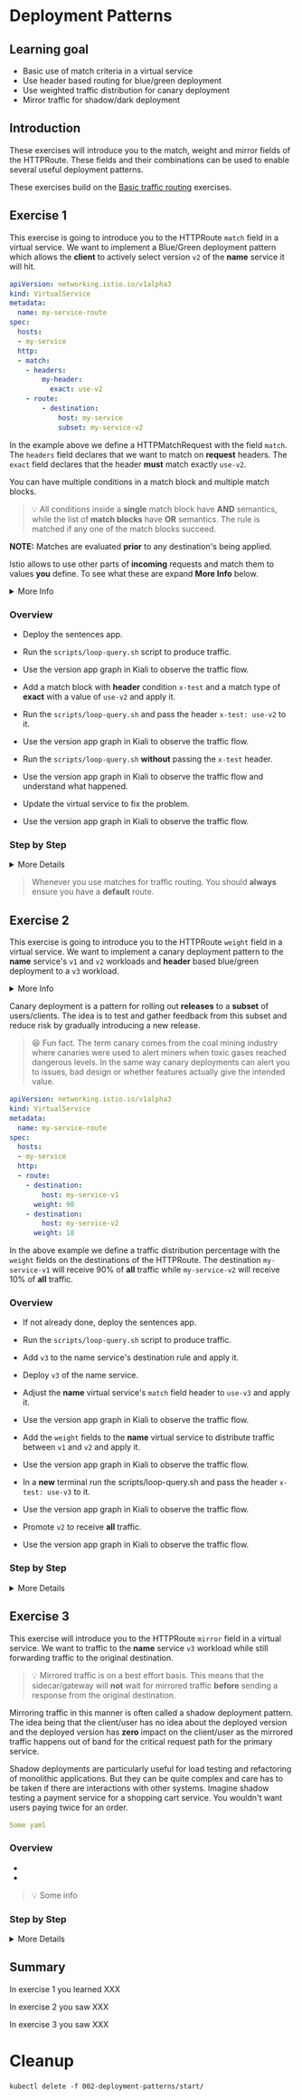 [//]: # (Copyright, Eficode )
[//]: # (Origin: https://github.com/eficode-academy/istio-katas)
[//]: # (Tags: #sentences #kiali)

# Deployment Patterns

## Learning goal

- Basic use of match criteria in a virtual service
- Use header based routing for blue/green deployment
- Use weighted traffic distribution for canary deployment
- Mirror traffic for shadow/dark deployment

## Introduction
These exercises will introduce you to the match, weight and mirror fields of the 
HTTPRoute. These fields and their combinations can be used to enable several 
useful deployment patterns.

These exercises build on the [Basic traffic routing](basic-traffic-routing.md) exercises.

## Exercise 1

This exercise is going to introduce you to the HTTPRoute `match` field in a 
virtual service. We want to implement a Blue/Green deployment pattern which 
allows the **client** to actively select version `v2` of the **name** service 
it will hit.

```yaml
apiVersion: networking.istio.io/v1alpha3
kind: VirtualService
metadata:
  name: my-service-route
spec:
  hosts:
  - my-service
  http:
  - match:
    - headers:
        my-header:
          exact: use-v2
    - route:
        - destination:
            host: my-service
            subset: my-service-v2
```

In the example above we define a HTTPMatchRequest with the field `match`. The 
`headers` field declares that we want to match on **request** headers. The 
`exact` field declares that the header **must** match exactly `use-v2`.

You can have multiple conditions in a match block and multiple match blocks. 

> :bulb: All conditions inside a **single** match block have **AND** semantics, while the 
> list of **match blocks** have **OR** semantics. The rule is matched if any one of the 
> match blocks succeed.

**NOTE:** Matches are evaluated **prior** to any destination's being applied.

Istio allows to use other parts of **incoming** requests and match them to values 
**you** define. To see what these are expand **More Info** below.

<details>
    <summary> More Info </summary>

**Match Fields**

- **uri:** Matches the request URI to the specified value.

- **schema:** Matches the request schema. (HTTP, HTTPS, ...)

- **method:** Matches the request method. (GET, POST, ...)

- **authority:** Matches the request authority header.

- **header:** Matches the request headers.

**NOTE:** Headers need to be **lower** cased and separated by hyphens. If 
headers is used uri, schema, method and authority are ignored.

**Match Types**

- **exact:** Exactly matches the **provided** value.

- **prefix:** Only the prefix part of the **provided** value will get matched.

- **regex:** The **provided** value will be matched based on the regex.

**NOTE:** Istio regex's use the [re2](https://github.com/google/re2/wiki/Syntax) 
regular expression syntax.

</details>

### Overview

- Deploy the sentences app.

- Run the `scripts/loop-query.sh` script to produce traffic.

- Use the version app graph in Kiali to observe the traffic flow.

- Add a match block with **header** condition `x-test` and a match type of **exact** with a value of `use-v2` and apply it.

- Run the `scripts/loop-query.sh` and pass the header `x-test: use-v2` to it.

- Use the version app graph in Kiali to observe the traffic flow.

- Run the `scripts/loop-query.sh` **without** passing the `x-test` header.

- Use the version app graph in Kiali to observe the traffic flow and understand what happened. 

- Update the virtual service to fix the problem.

- Use the version app graph in Kiali to observe the traffic flow.

### Step by Step

<details>
    <summary> More Details </summary>

- **Deploy the sentences app**

```console
kubectl apply -f 002-deployment-patterns/start/
```

This will deploy two versions of the **name** service along with a destination 
rule and virtual service as defined in a previous exercise.

- **Run the `scripts/loop-query.sh` script**

```console
./scripts/loop-query.sh
```

- **Observe traffic flow with version app graph in Kiali**

You should see the traffic being routed to `v1` of the name service because of 
the precedence of the routes in the name virtual service.

![Precedence routing](images/kiali-precedence-routing.png)

- **Update the `name-virtual-service.yaml` with an 
[HTTPMatchRequest](https://istio.io/latest/docs/reference/config/networking/virtual-service/#HTTPMatchRequest) 
and apply it**

```yaml
apiVersion: networking.istio.io/v1alpha3
kind: VirtualService
metadata:
  name: name-route
spec:
  hosts:
  - name
  gateways:
  - mesh
  http:
  - match:
    - headers:
        x-test:
          exact: use-v2
    route:
      - destination:
          host: name
          subset: name-v2
```

```console
kubectl apply -f 002-deployment-patterns/start/name-virtual-service.yaml
```

- **Run loop-query.sh with the `x-test` header**

```console
./scripts/loop-query.sh 'x-test: use-v2'
```

- **Observe traffic flow with version app graph in Kiali**

You should see all traffic being directed to `v2` of the name workload.
That is because the match evaluated to true and the route **under** the 
match block is used.

![Header based routing](images/kiali-blue-green.png)

But what happens when we do not pass the header?

- **Run the `scripts/loop-query.sh` without header**

```console
./scripts/loop-query.sh
```

- **Observe traffic flow with version app graph in Kiali**

The problem we have here is that the match is evaluated first **before** any 
destination's are applied. Since the match was not true the route defined under 
it was not applied. Nor have we provided another route to fall back on when the 
match does not evaluate to true.

![Missing default destination](images/kiali-no-default-destination.png)

* **Update the virtual service to fix the problem**

To fix the problem we need to update the virtual service and give it a **default** 
route and apply it.

```yaml
  - route:
    - destination:
        host: name
        subset: name-v1
```

> :bulb: Think about the indentation for the route to `v1`, which will be our 
> **default** route.

Apply the changes and run the `scripts/loop-query.sh` without header.

```console
kubectl apply -f 002-deployment-patterns/start/name-virtual-service.yaml
```

```console
./scripts/loop-query.sh
```

- **Observe traffic flow with version app graph in Kiali**

You should now see all traffic being routed to the **default** route which 
will directs traffic to version `v1` of the name workload.

![Default route](images/kiali-default-destination.png)

</details>

> Whenever you use matches for traffic routing. You should **always** ensure you 
> have a **default** route.

## Exercise 2

This exercise is going to introduce you to the HTTPRoute `weight` field in a 
virtual service. We want to implement a canary deployment pattern to the 
**name** service's `v1` and `v2` workloads and **header** based blue/green 
deployment to a `v3` workload.

<details>
    <summary> More Info </summary>

The canary deployment pattern is often employed **after** a blue/green deployment 
pattern. Blue/green deployments are characterized by an **explicit** 
choice by the **client/user** of which version to use. 

A canary deployment removes the need for this explicit choice by **weighting** 
the traffic between **releases**. But it is not an uncommon scenario to have a 
canary deployment alongside of a blue/green deployment for the next 
**unreleased** version.

</details>

Canary deployment is a pattern for rolling out **releases** to a **subset** 
of users/clients. The idea is to test and gather feedback from this subset and 
reduce risk by gradually introducing a new release.

> :laughing: Fun fact. The term canary comes from the coal mining industry 
> where canaries were used to alert miners when toxic gases reached dangerous 
> levels. In the same way canary deployments can alert you to issues, bad 
> design or whether features actually give the intended value.

```yaml
apiVersion: networking.istio.io/v1alpha3
kind: VirtualService
metadata:
  name: my-service-route
spec:
  hosts:
  - my-service
  http:
  - route:
    - destination:
        host: my-service-v1
      weight: 90
    - destination:
        host: my-service-v2
      weight: 10
```
In the above example we define a traffic distribution percentage with the 
`weight` fields on the destinations of the HTTPRoute. The destination 
`my-service-v1` will receive 90% of **all** traffic while `my-service-v2` will 
receive 10% of **all** traffic.

### Overview

- If not already done, deploy the sentences app.

- Run the `scripts/loop-query.sh` script to produce traffic.

- Add `v3` to the name service's destination rule and apply it.

- Deploy `v3` of the name service.

- Adjust the **name** virtual service's `match` field header to `use-v3` and apply it.

- Use the version app graph in Kiali to observe the traffic flow.

- Add the `weight` fields to the **name** virtual service to distribute traffic between `v1` and `v2` and apply it.

- Use the version app graph in Kiali to observe the traffic flow.

- In a **new** terminal run the scripts/loop-query.sh and pass the header `x-test: use-v3` to it.

- Use the version app graph in Kiali to observe the traffic flow.

- Promote `v2` to receive **all** traffic.

- Use the version app graph in Kiali to observe the traffic flow.

### Step by Step
<details>
    <summary> More Details </summary>

- **Deploy the sentences app**

```console
kubectl apply -f 002-deployment-patterns/start/
```

- **Run `scripts/loop-query.sh`**


```console
./scripts/loop-query.sh
```

- **Add `v3` to the destination rule `name-destination-rule.yaml` and apply it**

```yaml
  - name: name-v3
    labels:
      version: v3
```

```console
kubectl apply -f 002-deployment-patterns/start/name-destination-rule.yaml
```

- **Deploy `v3` of the name service**

```console
kubectl apply -f 002-deployment-patterns/start/name-v3/
```

- **Adjust the `match` field in `name-virtual-service.yaml` to `use-v3` and apply it**

```yaml
apiVersion: networking.istio.io/v1alpha3
kind: VirtualService
metadata:
  name: name-route
spec:
  hosts:
  - name
  gateways:
  - mesh
  http:
  - match:
    - headers:
        x-test:
          exact: use-v3
    route:
    - destination:
        host: name
        subset: name-v3
  - route:
    - destination:
        host: name
        subset: name-v1
  - route:
    - destination:
        host: name
        subset: name-v2
```

```console
kubectl apply -f 002-deployment-patterns/start/name-virtual-service.yaml
```

- **Observe traffic flow with version app graph in Kiali**

The traffic should still be routed to the `v1` workload as the match condition 
did not evaluate to true and order of precedence dictates the first destination 
which will direct traffic to `v1` workload.

![Precedence routing](images/kiali-precedence-routing.png)

- **Add the `weight` fields to `name-virtual-service.yaml` and apply it**

```yaml
apiVersion: networking.istio.io/v1alpha3
kind: VirtualService
metadata:
  name: name-route
spec:
  hosts:
  - name
  gateways:
  - mesh
  http:
  - match:
    - headers:
        x-test:
          exact: use-v3
    route:
    - destination:
        host: name
        subset: name-v3
  - route:
    - destination:
        host: name
        subset: name-v1
      weight: 90
    - destination:
        host: name
        subset: name-v2
      weight: 10
```

> :bulb: The weight is distributed by **route** so the destination for `v2` must 
> be under the same route block.

```console
kubectl apply -f 002-deployment-patterns/start/name-virtual-service.yaml
```

- **Observe traffic flow with version app graph in Kiali**

You should see that the traffic is distributed approximately 90% to `v1` and 10% 
to `v2`.

![90/10 traffic distribution](images/kiali-canary-anno.png)

- **In a **new** terminal run the scripts/loop-query.sh with header `use-v3`**

```console
./scripts/loop-query.sh 'x-test: use-v3'
```

- **Observe traffic flow with version app graph in Kiali**

Yo can see that the traffic distribution is no longer 90/10 between `v1` and `v2`.

We have two clients. One has **all** traffic routed `v3`. The others traffic is 
distributed 90% to `v1` and 10% `v2`.

The Kiali graph is showing you the percentage of the **overall** traffic. The 
weight is applied to the traffic that hits the second route.

Run `scripts/loop-query.sh` **without** the header in another terminal, or 
several, and observe how it affects the traffic distribution. You will see the 
percentage of the **overall** traffic change to look more like the 90/10 weight.

![90/10 distribution with Blue green](images/kiali-canary-blue-green.png)

- **Promote `v2` to receive all traffic**

Stop sending traffic to `v3` with `./scripts/loop-query.sh 'x-test: use-v3'`.

To promote `v2` you need to adjust the weights and apply the changes.

```yaml
- destination:
        host: name
        subset: name-v1
      weight: 0
    - destination:
        host: name
        subset: name-v2
      weight: 100
```

```console
kubectl apply -f 002-deployment-patterns/start/name-virtual-service.yaml
```

- **Use the version app graph in Kiali to observe the traffic**

All traffic will now be routed to the `v2` workload. Normally you would adjust 
the weights gradually to expose `v2` to more and more users. At some point you 
would remove the `v1` workload after 100% of traffic is routed to `v2`.

![Canary Promoted](images/kiali-canary-promoted.png)

</details>

## Exercise 3

This exercise will introduce you to the HTTPRoute `mirror` field in a virtual 
service. We want to traffic to the **name** service `v3` workload while still 
forwarding traffic to the original destination. 

> :bulb: Mirrored traffic is on a best effort basis. This means that the 
sidecar/gateway will **not** wait for mirrored traffic **before** sending 
a response from the original destination.

Mirroring traffic in this manner is often called a shadow deployment pattern. 
The idea being that the client/user has no idea about the deployed version and 
the deployed version has **zero** impact on the client/user as the mirrored 
traffic happens out of band for the critical request path for the primary 
service. 

Shadow deployments are particularly useful for load testing and refactoring of 
monolithic applications. But they can be quite complex and care has to be taken 
if there are interactions with other systems. Imagine shadow testing a payment 
service for a shopping cart service. You wouldn't want users paying twice for 
an order. 

```yaml
Some yaml
```

### Overview

- 
- 

> :bulb: Some info

### Step by Step
<details>
    <summary> More Details </summary>

* **Step**

```console
Some command
```

*** **Step****

```console
Some command
```

</details>


## Summary

In exercise 1 you learned XXX

In exercise 2 you saw XXX 

In exercise 3 you saw XXX 

# Cleanup

```console
kubectl delete -f 002-deployment-patterns/start/
```
